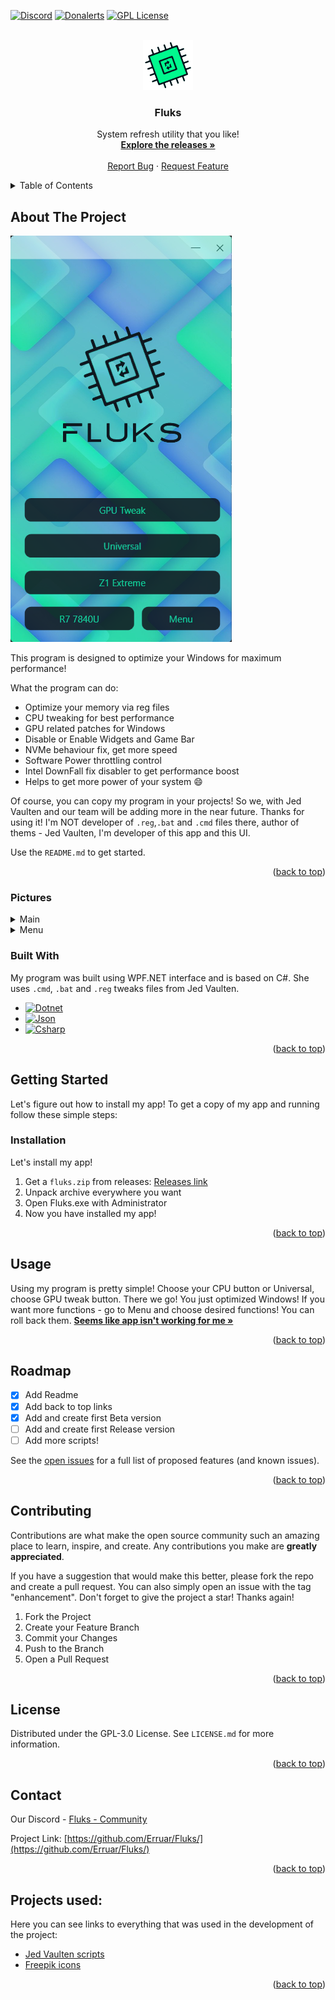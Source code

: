 <!-- Readme Start -->
<a name="readme-top"></a>
<!--
*** Thanks for checking out the Best-README-Template. If you have a suggestion
*** that would make this better, please fork the repo and create a pull request
*** or simply open an issue with the tag "enhancement".
*** Don't forget to give the project a star!
*** Thanks again! Now go create something AMAZING! :D
-->



<!-- PROJECT SHIELDS -->
<!--
*** I'm using markdown "reference style" links for readability.
*** Reference links are enclosed in brackets [ ] instead of parentheses ( ).
*** See the bottom of this document for the declaration of the reference variables
*** for contributors-url, forks-url, etc. This is an optional, concise syntax you may use.
*** https://www.markdownguide.org/basic-syntax/#reference-style-links
-->
[![Discord][discord-shield]][discord-url]
[![Donalerts][donalerts-shield]][donalerts-url]
[![GPL License][license-shield]][license-url]



<!-- PROJECT LOGO -->
<br />
<div align="center">
  <a href="https://github.com/Erruar/Fluks">
    <img src="Fluks/Assets/logo.png" alt="Logo" width="80" height="80">
  </a>

  <h3 align="center">Fluks</h3>

  <p align="center">
    System refresh utility that you like!
    <br />
    <a href="https://github.com/Erruar/Fluks/releases"><strong>Explore the releases »</strong></a>
    <br />
    <br />
    <a href="https://github.com/Erruar/Fluks/issues">Report Bug</a>
    ·
    <a href="https://github.com/Erruar/Fluks/issues">Request Feature</a>
  </p>
</div>



<!-- TABLE OF CONTENTS -->
<details>
  <summary>Table of Contents</summary>
  <ol>
    <li>
      <a href="#about-the-project">About The Project</a>
      <ul>
        <li><a href="#pictures">Pictures</a></li>
        <li><a href="#built-with">Built With</a></li>
      </ul>
    </li>
    <li>
      <a href="#getting-started">Getting Started</a>
      <ul>
        <li><a href="#installation">Installation</a></li>
      </ul>
    </li>
    <li><a href="#usage">Usage</a></li>
    <li><a href="#roadmap">Roadmap</a></li>
    <li><a href="#contributing">Contributing</a></li>
    <li><a href="#license">License</a></li>
    <li><a href="#contact">Contact</a></li>
    <li><a href="#projects-used">Projects used:</a></li>
  </ol>
</details>



<!-- ABOUT THE PROJECT -->
## About The Project

[![Product Name Screen Shot][product-screenshot]](https://github.com/Erruar/Fluks/blob/master/Images/1.png)

This program is designed to optimize your Windows for maximum performance!

What the program can do:
* Optimize your memory via reg files
* CPU tweaking for best performance
* GPU related patches for Windows
* Disable or Enable Widgets and Game Bar
* NVMe behaviour fix, get more speed 
* Software Power throttling control
* Intel DownFall fix disabler to get performance boost
* Helps to get more power of your system :smile:

Of course, you can copy my program in your projects! So we, with Jed Vaulten and our team will be adding more in the near future. Thanks for using it!
I'm NOT developer of `.reg`,`.bat` and `.cmd` files there, author of thems - Jed Vaulten, I'm developer of this app and this UI.

Use the `README.md` to get started.

<p align="right">(<a href="#readme-top">back to top</a>)</p>



### Pictures
<details>
  <summary>Main</summary>
  <ol>
    <h1 align="center">Main window</h1>
    <img src="https://github.com/Erruar/Fluks/blob/master/Images/1.png"></img>
    <p> </p>
    <p align="left">The main window of my application will greet you at launch</p>
  </ol>
</details>


<details>
  <summary>Menu</summary>
  <ol>
    <h1 align="center">Menu window</h1>
    <img src="https://github.com/Erruar/Fluks/blob/master/Images/2.png"></img>
    <p> </p>
    <p align="left">There you can apply more tweaks to your system!</p>
    <h1 align="center">Suggests</h1>
    <img src="https://github.com/Erruar/Fluks/blob/master/Images/3.png"></img>
    <p> </p>
    <p align="left">All buttons have suggest for you!</p>
    <h1 align="center">Revert page</h1>
    <img src="https://github.com/Erruar/Fluks/blob/master/Images/4.png"></img>
    <p> </p>
    <p align="left">There you can roll-back your applied settings</p>
    <h1 align="center">About page</h1>
    <img src="https://github.com/Erruar/Fluks/blob/master/Images/5.png"></img>
    <p> </p>
    <p align="left">Page with information about us</p>
    <p> </p>
  </ol>
</details>


### Built With

My program was built using WPF.NET interface and is based on C#. She uses `.cmd`, `.bat` and `.reg` tweaks files from Jed Vaulten.
* [![Dotnet][Dotnet.com]][Dotnet-url]
* [![Json][Json.org]][Json-url]
* [![Csharp][Csharp.org]][Csharp-url]

<p align="right">(<a href="#readme-top">back to top</a>)</p>



<!-- GETTING STARTED -->
## Getting Started

Let's figure out how to install my app!
To get a copy of my app and running follow these simple steps:

### Installation

Let's install my app!

1. Get a `fluks.zip` from releases: [Releases link](https://github.com/Erruar/Fluks/releases)
2. Unpack archive everywhere you want 
3. Open Fluks.exe with Administrator
4. Now you have installed my app!

<p align="right">(<a href="#readme-top">back to top</a>)</p>



<!-- USAGE EXAMPLES -->
## Usage

Using my program is pretty simple! Choose your CPU button or Universal, choose GPU tweak button. There we go! You just optimized Windows!
If you want more functions - go to Menu and choose desired functions! You can roll back them.
<a href="https://github.com/Erruar/Fluks/issues/new"><strong>Seems like app isn't working for me »</strong></a>

<p align="right">(<a href="#readme-top">back to top</a>)</p>



<!-- ROADMAP -->
## Roadmap

- [x] Add Readme
- [x] Add back to top links
- [x] Add and create first Beta version
- [ ] Add and create first Release version
- [ ] Add more scripts!

See the [open issues](https://github.com/Erruar/Fluks/issues) for a full list of proposed features (and known issues).

<p align="right">(<a href="#readme-top">back to top</a>)</p>



<!-- CONTRIBUTING -->
## Contributing

Contributions are what make the open source community such an amazing place to learn, inspire, and create. Any contributions you make are **greatly appreciated**.

If you have a suggestion that would make this better, please fork the repo and create a pull request. You can also simply open an issue with the tag "enhancement".
Don't forget to give the project a star! Thanks again!

1. Fork the Project
2. Create your Feature Branch 
3. Commit your Changes 
4. Push to the Branch 
5. Open a Pull Request

<p align="right">(<a href="#readme-top">back to top</a>)</p>



<!-- LICENSE -->
## License

Distributed under the GPL-3.0 License. See `LICENSE.md` for more information.

<p align="right">(<a href="#readme-top">back to top</a>)</p>



<!-- CONTACT -->
## Contact

Our Discord - [Fluks - Community](https://discord.gg/5kGanjvV5v)

Project Link: [https://github.com/Erruar/Fluks/](https://github.com/Erruar/Fluks/)

<p align="right">(<a href="#readme-top">back to top</a>)</p>



<!-- ACKNOWLEDGMENTS -->
## Projects used:

Here you can see links to everything that was used in the development of the project:
* [Jed Vaulten scripts](https://discord.gg/5kGanjvV5v)
* [Freepik icons](https://www.freepik.com/)


<p align="right">(<a href="#readme-top">back to top</a>)</p>



<!-- MARKDOWN LINKS & IMAGES -->
<!-- https://www.markdownguide.org/basic-syntax/#reference-style-links -->
[discord-shield]: https://img.shields.io/badge/Join%20our-discord-%23ff7f50?style=for-the-badge&logo=discord&logoColor=%23ff7f50
[discord-url]: https://discord.gg/5kGanjvV5v
[donalerts-shield]: https://img.shields.io/badge/Support%20me-DonAlerts-%23f13a13?style=for-the-badge&logo=disqus&logoColor=%23f13a13
[donalerts-url]: https://www.donationalerts.com/r/RubyTrack
[license-shield]: https://img.shields.io/badge/LICENSE%20-GPL-%230ff99C?style=for-the-badge
[license-url]: https://github.com/Erruar/Fluks/blob/master/LICENSE.md
[product-screenshot]: https://github.com/Erruar/Fluks/blob/master/Images/1.png
[Dotnet.com]: https://img.shields.io/badge/%20-Dotnet-%23512BD4?style=for-the-badge&logo=dotnet&logoColor=%23FFFFFF&link=https%3A%2F%2Fdotnet.microsoft.com%2F
[Dotnet-url]: https://dotnet.microsoft.com/
[Json.org]: https://img.shields.io/badge/%20-JSON-%23000000?style=for-the-badge&logo=json
[Json-url]: https://www.json.org/json-en.html
[Csharp.org]: https://img.shields.io/badge/%20-C%23%20app-%23512BD4?style=for-the-badge&logo=csharp
[Csharp-url]: https://learn.microsoft.com/en-us/dotnet/csharp/
